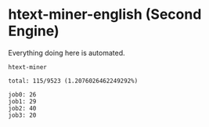 # htext-miner-english (Second Engine)

Everything doing here is automated.

```
htext-miner

total: 115/9523 (1.2076026462249292%)

job0: 26
job1: 29
job2: 40
job3: 20
```